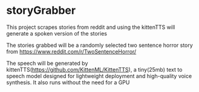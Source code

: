 # storyGrabber
This project scrapes stories from reddit and using the kittenTTS will generate a spoken version of the stories

The stories grabbed will be a randomly selected two sentence horror story from https://www.reddit.com/r/TwoSentenceHorror/

The speech will be generated by kittenTTS(https://github.com/KittenML/KittenTTS), a tiny(25mb) text to speech model designed for lightweight deployment and high-quality voice synthesis. It also runs without the need for a GPU
